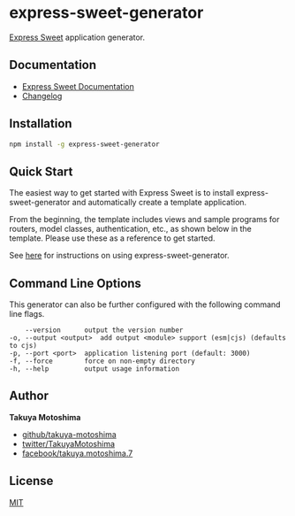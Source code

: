 # express-sweet-generator
[Express Sweet](https://www.npmjs.com/package/express-sweet) application generator.

## Documentation
* [Express Sweet Documentation](https://takuya-motoshima.github.io/express-sweet/)
* [Changelog](CHANGELOG.md)

## Installation
```sh
npm install -g express-sweet-generator
```

## Quick Start
The easiest way to get started with Express Sweet is to install express-sweet-generator and automatically create a template application.  

From the beginning, the template includes views and sample programs for routers, model classes, authentication, etc., as shown below in the template.
Please use these as a reference to get started.

See <a href="https://takuya-motoshima.github.io/express-sweet/#install" target="_blank">here</a> for instructions on using express-sweet-generator.

## Command Line Options
This generator can also be further configured with the following command line flags.

        --version      output the version number
    -o, --output <output>  add output <module> support (esm|cjs) (defaults to cjs)
    -p, --port <port>  application listening port (default: 3000)
    -f, --force        force on non-empty directory
    -h, --help         output usage information

## Author
**Takuya Motoshima**

* [github/takuya-motoshima](https://github.com/takuya-motoshima)
* [twitter/TakuyaMotoshima](https://twitter.com/TakuyaMotoshima)
* [facebook/takuya.motoshima.7](https://www.facebook.com/takuya.motoshima.7)

## License
[MIT](LICENSE)